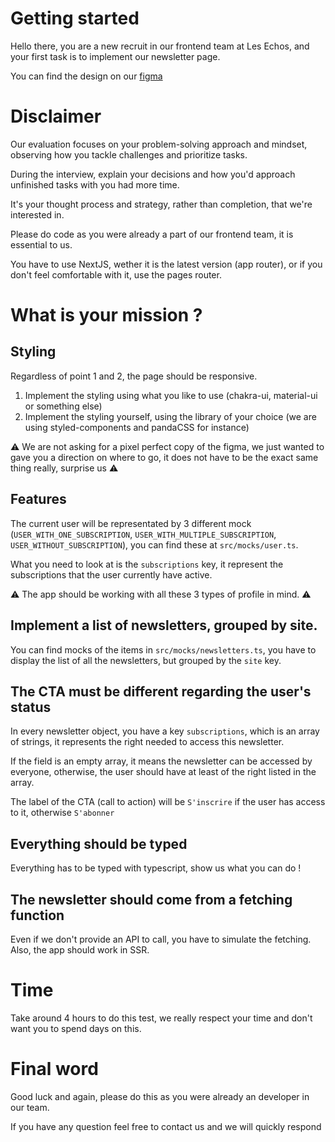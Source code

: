 # Getting started

Hello there, you are a new recruit in our frontend team at Les Echos, and your first task is to implement our newsletter page.

You can find the design on our [figma](https://www.figma.com/file/u1hoAP9FOa1FHbBgkE346o/Entretient-Dev-2024?type=design&node-id=1-309&mode=design)

# Disclaimer

Our evaluation focuses on your problem-solving approach and mindset, observing how you tackle challenges and prioritize tasks.

During the interview, explain your decisions and how you'd approach unfinished tasks with you had more time.

It's your thought process and strategy, rather than completion, that we're interested in.

Please do code as you were already a part of our frontend team, it is essential to us.

You have to use NextJS, wether it is the latest version (app router), or if you don't feel comfortable with it, use the pages router.

# What is your mission ?

## Styling

Regardless of point 1 and 2, the page should be responsive.

1. Implement the styling using what you like to use (chakra-ui, material-ui or something else)
2. Implement the styling yourself, using the library of your choice (we are using styled-components and pandaCSS for instance)

:warning: We are not asking for a pixel perfect copy of the figma, we just wanted to gave you a direction on where to go, it does not have to be the exact same thing really, surprise us :warning:

## Features

The current user will be representated by 3 different mock (`USER_WITH_ONE_SUBSCRIPTION`, `USER_WITH_MULTIPLE_SUBSCRIPTION`, `USER_WITHOUT_SUBSCRIPTION`), you can find these at `src/mocks/user.ts`.

What you need to look at is the `subscriptions` key, it represent the subscriptions that the user currently have active.

:warning: The app should be working with all these 3 types of profile in mind. :warning:

## Implement a list of newsletters, grouped by site.

You can find mocks of the items in `src/mocks/newsletters.ts`, you have to display the list of all the newsletters, but grouped by the `site` key.

## The CTA must be different regarding the user's status

In every newsletter object, you have a key `subscriptions`, which is an array of strings, it represents the right needed to access this newsletter.

If the field is an empty array, it means the newsletter can be accessed by everyone, otherwise, the user should have at least of the right listed in the array.

The label of the CTA (call to action) will be `S'inscrire` if the user has access to it, otherwise `S'abonner`

## Everything should be typed

Everything has to be typed with typescript, show us what you can do !

## The newsletter should come from a fetching function

Even if we don't provide an API to call, you have to simulate the fetching.
Also, the app should work in SSR.

# Time

Take around 4 hours to do this test, we really respect your time and don't want you to spend days on this.

# Final word

Good luck and again, please do this as you were already an developer in our team.

If you have any question feel free to contact us and we will quickly respond
